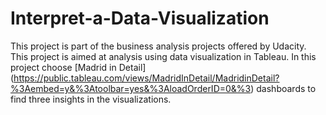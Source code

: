 # Interpret-a-Data-Visualization

This project is part of the business analysis projects offered by Udacity.
This project is aimed at analysis using data visualization in Tableau.
In this project choose [Madrid in Detail] (https://public.tableau.com/views/MadridInDetail/MadridinDetail?%3Aembed=y&%3Atoolbar=yes&%3AloadOrderID=0&%3) dashboards to find three
insights in the visualizations.
